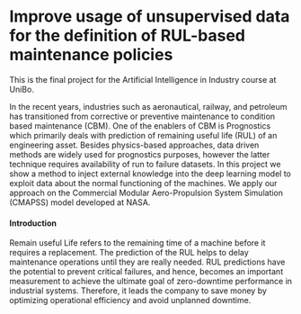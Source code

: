 # Improve usage of unsupervised data for the definition of RUL-based maintenance policies
This is the final project for the Artificial Intelligence in Industry course at UniBo.

In the recent years, industries such as aeronautical, railway, and petroleum has transitioned from corrective or preventive maintenance to condition based maintenance (CBM). One of the enablers of CBM is Prognostics which primarily deals with prediction of remaining useful life (RUL) of an engineering asset. Besides physics-based approaches, data driven methods are widely used for prognostics purposes, however the latter technique requires availability of run to failure datasets. In this project we show a method to inject external knowledge into the deep learning model to exploit data about the normal functioning of the machines. We apply our approach on the Commercial Modular Aero-Propulsion System Simulation (CMAPSS) model developed at NASA.

#### Introduction
Remain useful Life refers to the remaining time of a machine before it requires a replacement. The prediction of the RUL helps to delay maintenance operations until they are really needed. RUL predictions have the potential to prevent critical failures, and hence, becomes an important measurement to achieve the ultimate goal of zero-downtime performance in industrial systems. Therefore, it leads the company to save money by optimizing operational efficiency and avoid unplanned downtime.
